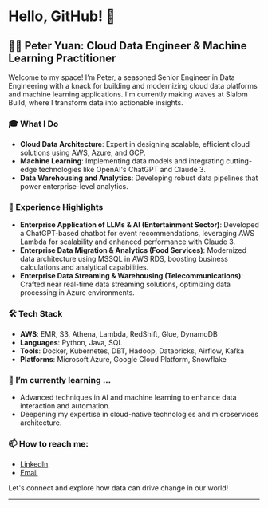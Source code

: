 # Hello, GitHub! 🚀

## 🧑‍💻 Peter Yuan: Cloud Data Engineer & Machine Learning Practitioner

Welcome to my space! I’m Peter, a seasoned Senior Engineer in Data Engineering with a knack for building and modernizing cloud data platforms and machine learning applications. I'm currently making waves at Slalom Build, where I transform data into actionable insights.

### 🎓 What I Do

- **Cloud Data Architecture**: Expert in designing scalable, efficient cloud solutions using AWS, Azure, and GCP.
- **Machine Learning**: Implementing data models and integrating cutting-edge technologies like OpenAI's ChatGPT and Claude 3.
- **Data Warehousing and Analytics**: Developing robust data pipelines that power enterprise-level analytics.

### 💼 Experience Highlights

- **Enterprise Application of LLMs & AI (Entertainment Sector)**: Developed a ChatGPT-based chatbot for event recommendations, leveraging AWS Lambda for scalability and enhanced performance with Claude 3.
- **Enterprise Data Migration & Analytics (Food Services)**: Modernized data architecture using MSSQL in AWS RDS, boosting business calculations and analytical capabilities.
- **Enterprise Data Streaming & Warehousing (Telecommunications)**: Crafted near real-time data streaming solutions, optimizing data processing in Azure environments.

### 🛠️ Tech Stack

- **AWS**: EMR, S3, Athena, Lambda, RedShift, Glue, DynamoDB
- **Languages**: Python, Java, SQL
- **Tools**: Docker, Kubernetes, DBT, Hadoop, Databricks, Airflow, Kafka
- **Platforms**: Microsoft Azure, Google Cloud Platform, Snowflake

### 🌱 I’m currently learning ...

- Advanced techniques in AI and machine learning to enhance data interaction and automation.
- Deepening my expertise in cloud-native technologies and microservices architecture.

### 📫 How to reach me:

- [LinkedIn](https://www.linkedin.com/in/peterwhycs)
- [Email](mailto:peterwhycs@gmail.com)

Let's connect and explore how data can drive change in our world!

---
